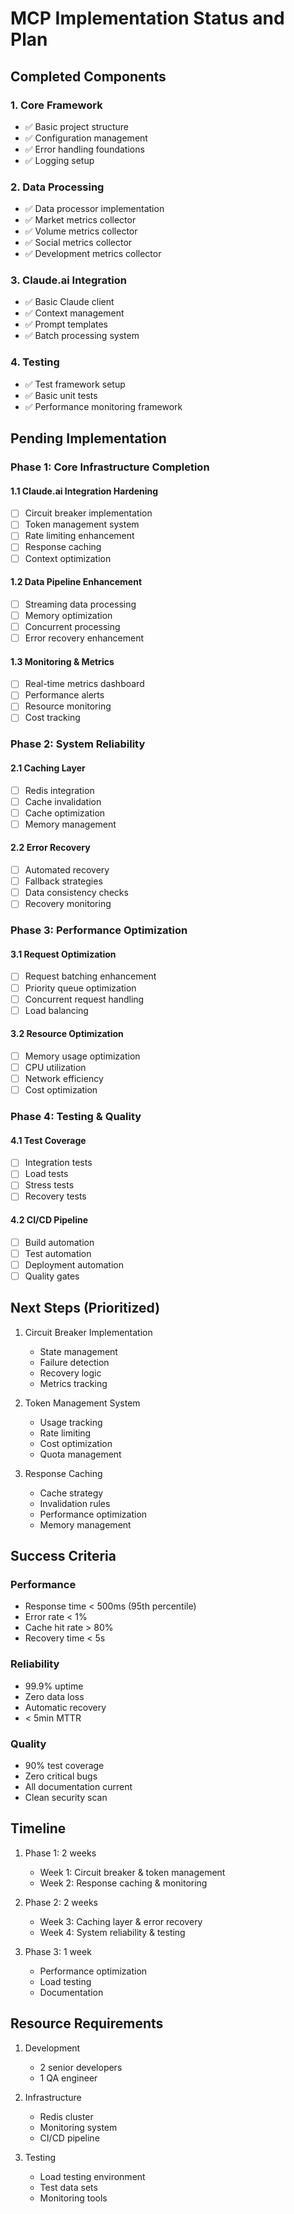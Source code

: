 # MCP Implementation Status and Plan

## Completed Components

### 1. Core Framework
- ✅ Basic project structure
- ✅ Configuration management
- ✅ Error handling foundations
- ✅ Logging setup

### 2. Data Processing
- ✅ Data processor implementation
- ✅ Market metrics collector
- ✅ Volume metrics collector
- ✅ Social metrics collector
- ✅ Development metrics collector

### 3. Claude.ai Integration
- ✅ Basic Claude client
- ✅ Context management
- ✅ Prompt templates
- ✅ Batch processing system

### 4. Testing
- ✅ Test framework setup
- ✅ Basic unit tests
- ✅ Performance monitoring framework

## Pending Implementation

### Phase 1: Core Infrastructure Completion

#### 1.1 Claude.ai Integration Hardening
- [ ] Circuit breaker implementation
- [ ] Token management system
- [ ] Rate limiting enhancement
- [ ] Response caching
- [ ] Context optimization

#### 1.2 Data Pipeline Enhancement
- [ ] Streaming data processing
- [ ] Memory optimization
- [ ] Concurrent processing
- [ ] Error recovery enhancement

#### 1.3 Monitoring & Metrics
- [ ] Real-time metrics dashboard
- [ ] Performance alerts
- [ ] Resource monitoring
- [ ] Cost tracking

### Phase 2: System Reliability

#### 2.1 Caching Layer
- [ ] Redis integration
- [ ] Cache invalidation
- [ ] Cache optimization
- [ ] Memory management

#### 2.2 Error Recovery
- [ ] Automated recovery
- [ ] Fallback strategies
- [ ] Data consistency checks
- [ ] Recovery monitoring

### Phase 3: Performance Optimization

#### 3.1 Request Optimization
- [ ] Request batching enhancement
- [ ] Priority queue optimization
- [ ] Concurrent request handling
- [ ] Load balancing

#### 3.2 Resource Optimization
- [ ] Memory usage optimization
- [ ] CPU utilization
- [ ] Network efficiency
- [ ] Cost optimization

### Phase 4: Testing & Quality

#### 4.1 Test Coverage
- [ ] Integration tests
- [ ] Load tests
- [ ] Stress tests
- [ ] Recovery tests

#### 4.2 CI/CD Pipeline
- [ ] Build automation
- [ ] Test automation
- [ ] Deployment automation
- [ ] Quality gates

## Next Steps (Prioritized)

1. Circuit Breaker Implementation
   - State management
   - Failure detection
   - Recovery logic
   - Metrics tracking

2. Token Management System
   - Usage tracking
   - Rate limiting
   - Cost optimization
   - Quota management

3. Response Caching
   - Cache strategy
   - Invalidation rules
   - Performance optimization
   - Memory management

## Success Criteria

### Performance
- Response time < 500ms (95th percentile)
- Error rate < 1%
- Cache hit rate > 80%
- Recovery time < 5s

### Reliability
- 99.9% uptime
- Zero data loss
- Automatic recovery
- < 5min MTTR

### Quality
- 90% test coverage
- Zero critical bugs
- All documentation current
- Clean security scan

## Timeline

1. Phase 1: 2 weeks
   - Week 1: Circuit breaker & token management
   - Week 2: Response caching & monitoring

2. Phase 2: 2 weeks
   - Week 3: Caching layer & error recovery
   - Week 4: System reliability & testing

3. Phase 3: 1 week
   - Performance optimization
   - Load testing
   - Documentation

## Resource Requirements

1. Development
   - 2 senior developers
   - 1 QA engineer

2. Infrastructure
   - Redis cluster
   - Monitoring system
   - CI/CD pipeline

3. Testing
   - Load testing environment
   - Test data sets
   - Monitoring tools